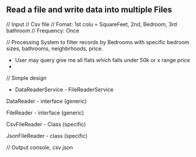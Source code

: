 
##  Read a file and write data into multiple Files
// Input
// Csv file
// Fomat: 1st colu = SquareFeet, 2nd, Bedroom, 3rd bathroom
// Frequency: Once

// Processing
System to filter records by Bedrooms with specific bedroom sizes,
bathrooms, neighbrhoods, price.
- User may query give me all flats which falls under 50k or x range price
- 

// Simple design
- DataReaderService - FileReaderService

DataReader - interface (generic)

FileReader - interface (generic)

CsvFileReader - Class (specific)

JsonFileReader - class (specific)



// Output
console,
csv
json